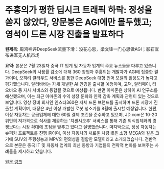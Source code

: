 # 주홍의가 평한 딥시크 트래픽 하락: 정성을 쏟지 않았다, 양문봉은 AGI에만 몰두했고; 영석이 드론 시장 진출을 발표하다

**원제목:** 周鸿祎评DeepSeek流量下滑：没花心思，梁文锋一门心思做AGI；影石宣布进军无人机市场

**요약:** 본문은 7월 23일자 중국 IT 업계 및 자동차 업계의 주요 뉴스들을 다루고 있습니다.  DeepSeek의 사용률 감소에 대해 360 창업자 주홍의는 개발자가 AGI에 집중한 결과이며,  오히려 클라우드 서비스를 통한  DeepSeek 대형 언어 모델의 활용도가 높다고 평가했습니다.  알리바바는 자체 개발한 AI 안경을 출시할 예정이며,  고덕, 알리페이, 타오바오 등 자사 서비스와 통합될 것으로 예상됩니다.  반면 아마존은 상하이 AI 연구소를 해산했으며,  이는 최근 아마존의 수익 성장 둔화와 인력 감축 계획과 관련이 있는 것으로 보입니다.  영상 장비 회사인 인스타360은 자체 드론 브랜드를 출시하며 드론 시장에 진출할 계획이며,  대장은 4년 이상 개발한 로봇 청소기를 8월에 출시할 예정입니다.  한편,  이상 자동차는 공급업체에 대한 60일 결제 조건을 준수하고 있으며,  JD.com은 10-20위안의 저가격으로 식사를 제공하는 '치셴샤오추' 서비스를 통해 기존 외식업체와의 경쟁보다는 시장 확대에 초점을 맞추고 있다고 설명했습니다.  마지막으로,  장성 자동차는 슈퍼카 프로젝트를 진행 중이며,  이상 자동차의 새로운 차량 i8은 소형 MEGA와 같은 크기에 SUV의 주행성능과 MPV의 편의성을 결합한 모델이라고 소개되었습니다.  전반적으로 본문은 중국 IT 및 자동차 업계의 최신 동향과 기업들의 전략적 변화를 보여주는 사례들을 제시하고 있습니다.

[원문 링크](https://www.leiphone.com/category/zaobao/IRBH42E1eKTh5eRS.html)
